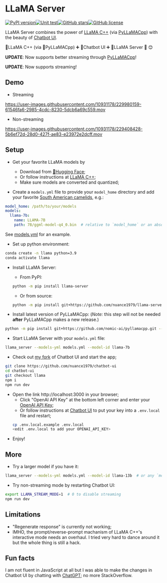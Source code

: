# LLaMA Server

[![PyPI version](https://img.shields.io/pypi/v/llama-server)](https://pypi.org/project/llama-server/)[![Unit test](https://github.com/nuance1979/llama-server/actions/workflows/test.yml/badge.svg?branch=main&&event=push)](https://github.com/nuance1979/llama-server/actions)[![GitHub stars](https://img.shields.io/github/stars/nuance1979/llama-server)](https://star-history.com/#nuance1979/llama-server&Date)[![GitHub license](https://img.shields.io/github/license/nuance1979/llama-server)](https://github.com/nuance1979/llama-server/blob/master/LICENSE)

LLaMA Server combines the power of [LLaMA C++](https://github.com/ggerganov/llama.cpp) (via [PyLLaMACpp](https://github.com/nomic-ai/pyllamacpp)) with the beauty of [Chatbot UI](https://github.com/mckaywrigley/chatbot-ui).

🦙LLaMA C++ (via 🐍PyLLaMACpp) ➕ 🤖Chatbot UI ➕ 🔗LLaMA Server 🟰 😊

**UPDATE**: Now supports better streaming through [PyLLaMACpp](https://github.com/nomic-ai/pyllamacpp)!

**UPDATE**: Now supports streaming!

## Demo
- Streaming

https://user-images.githubusercontent.com/10931178/229980159-61546fa6-2985-4cdc-8230-5dcb6a69c559.mov

- Non-streaming

https://user-images.githubusercontent.com/10931178/229408428-5b6ef72d-28d0-427f-ae83-e23972e2dcff.mov


## Setup

- Get your favorite LLaMA models by
  - Download from [🤗Hugging Face](https://huggingface.co/models?sort=downloads&search=ggml);
  - Or follow instructions at [LLaMA C++](https://github.com/ggerganov/llama.cpp);
  - Make sure models are converted and quantized;

- Create a `models.yml` file to provide your `model_home` directory and add your favorite [South American camelids](https://en.wikipedia.org/wiki/Lama_(genus)), e.g.:
```yaml
model_home: /path/to/your/models
models:
  llama-7b:
    name: LLAMA-7B
    path: 7B/ggml-model-q4_0.bin  # relative to `model_home` or an absolute path
```
See [models.yml](https://github.com/nuance1979/llama-server/blob/main/models.yml) for an example.

- Set up python environment:
```bash
conda create -n llama python=3.9
conda activate llama
```

- Install LLaMA Server:
  - From PyPI:
  ```bash
  python -m pip install llama-server
  ```
  - Or from source:
  ```bash
  python -m pip install git+https://github.com/nuance1979/llama-server.git
  ```

- Install latest version of PyLLaMACpp: (*Note:* this step will not be needed **after** PyLLaMACpp makes a new release.)
```bash
python -m pip install git+https://github.com/nomic-ai/pyllamacpp.git --upgrade
```

- Start LLaMA Server with your `models.yml` file:
```bash
llama_server --models-yml models.yml --model-id llama-7b
```

- Check out [my fork](https://github.com/nuance1979/chatbot-ui) of Chatbot UI and start the app;
```bash
git clone https://github.com/nuance1979/chatbot-ui
cd chatbot-ui
git checkout llama
npm i
npm run dev
```
- Open the link http://localhost:3000 in your browser;
  - Click "OpenAI API Key" at the bottom left corner and enter your [OpenAI API Key](https://platform.openai.com/account/api-keys);
  - Or follow instructions at [Chatbot UI](https://github.com/mckaywrigley/chatbot-ui) to put your key into a `.env.local` file and restart;
  ```bash
  cp .env.local.example .env.local
  <edit .env.local to add your OPENAI_API_KEY>
  ```
- Enjoy!

## More

- Try a larger model if you have it:
```bash
llama_server --models-yml models.yml --model-id llama-13b  # or any `model_id` defined in `models.yml`
```

- Try non-streaming mode by restarting Chatbot UI:
```bash
export LLAMA_STREAM_MODE=1  # 0 to disable streaming
npm run dev
```

## Limitations

- "Regenerate response" is currently not working;
- IMHO, the prompt/reverse-prompt machanism of LLaMA C++'s interactive mode needs an overhaul. I tried very hard to dance around it but the whole thing is still a hack.

## Fun facts

I am not fluent in JavaScript at all but I was able to make the changes in Chatbot UI by chatting with [ChatGPT](https://chat.openai.com); no more StackOverflow.
